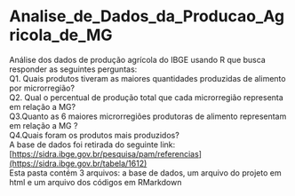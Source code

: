 # Analise_de_Dados_da_Producao_Agricola_de_MG
Análise dos dados de produção agrícola do IBGE usando R que busca responder as seguintes perguntas:
<BR>
Q1. Quais produtos tiveram as maiores quantidades produzidas de alimento por microrregião?
<BR>
Q2. Qual o percentual de produção total que cada microrregião representa em relação a MG?
<BR>
Q3.Quanto as 6 maiores microrregiões produtoras de alimento representam em relação a MG ?
<BR>
Q4.Quais foram os produtos mais produzidos?
<BR>
A base de dados foi retirada do seguinte link: [https://sidra.ibge.gov.br/pesquisa/pam/referencias](https://sidra.ibge.gov.br/tabela/1612)
<BR>
Esta pasta contém 3 arquivos: a base de dados, um arquivo do projeto em html e um arquivo dos códigos em RMarkdown


